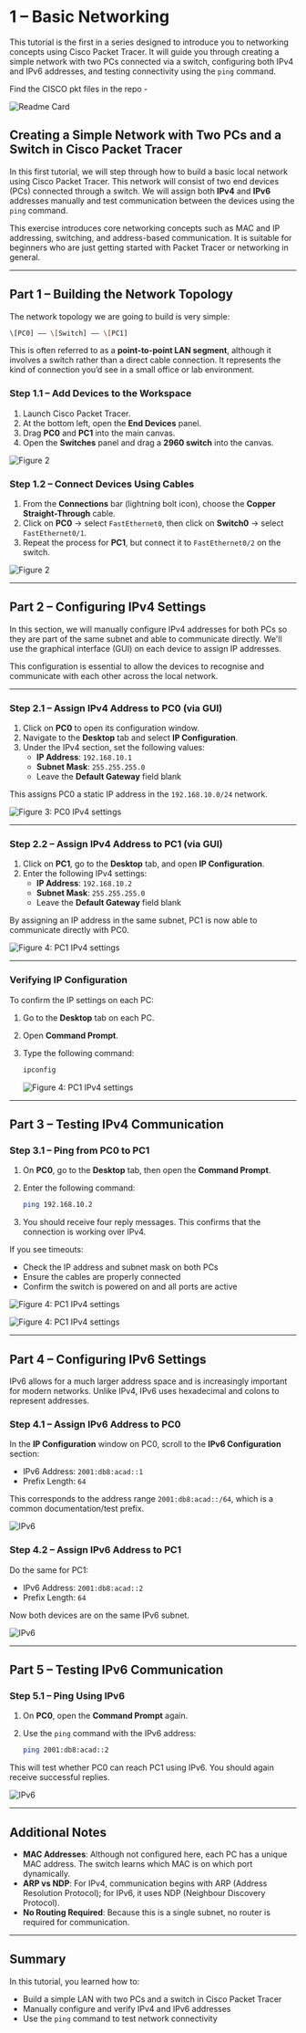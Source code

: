 # 1 – Basic Networking  

This tutorial is the first in a series designed to introduce you to networking concepts using Cisco Packet Tracer. It will guide you through creating a simple network with two PCs connected via a switch, configuring both IPv4 and IPv6 addresses, and testing connectivity using the `ping` command.

Find the CISCO pkt files in the repo -

![Readme Card](https://github-readme-stats.vercel.app/api/pin/?username=breezy-codes&repo=CISCO-Packet-Tracer-Files=true&)

## Creating a Simple Network with Two PCs and a Switch in Cisco Packet Tracer

In this first tutorial, we will step through how to build a basic local network using Cisco Packet Tracer. This network will consist of two end devices (PCs) connected through a switch. We will assign both **IPv4** and **IPv6** addresses manually and test communication between the devices using the `ping` command.

This exercise introduces core networking concepts such as MAC and IP addressing, switching, and address-based communication. It is suitable for beginners who are just getting started with Packet Tracer or networking in general.

---

## Part 1 – Building the Network Topology

The network topology we are going to build is very simple:

```bash
\[PC0] —— \[Switch] —— \[PC1]
```

This is often referred to as a **point-to-point LAN segment**, although it involves a switch rather than a direct cable connection. It represents the kind of connection you’d see in a small office or lab environment.

### Step 1.1 – Add Devices to the Workspace

1. Launch Cisco Packet Tracer.
2. At the bottom left, open the **End Devices** panel.
3. Drag **PC0** and **PC1** into the main canvas.
4. Open the **Switches** panel and drag a **2960 switch** into the canvas.

![Figure 2](../../img/cisco-tutorials/tutorial-1/fig1.png)

### Step 1.2 – Connect Devices Using Cables

1. From the **Connections** bar (lightning bolt icon), choose the **Copper Straight-Through** cable.
2. Click on **PC0** → select `FastEthernet0`, then click on **Switch0** → select `FastEthernet0/1`.
3. Repeat the process for **PC1**, but connect it to `FastEthernet0/2` on the switch.

![Figure 2](../../img/cisco-tutorials/tutorial-1/fig2.png)

---

## Part 2 – Configuring IPv4 Settings

In this section, we will manually configure IPv4 addresses for both PCs so they are part of the same subnet and able to communicate directly. We'll use the graphical interface (GUI) on each device to assign IP addresses.

This configuration is essential to allow the devices to recognise and communicate with each other across the local network.

---

### Step 2.1 – Assign IPv4 Address to PC0 (via GUI)

1. Click on **PC0** to open its configuration window.
2. Navigate to the **Desktop** tab and select **IP Configuration**.
3. Under the IPv4 section, set the following values:
   - **IP Address**: `192.168.10.1`
   - **Subnet Mask**: `255.255.255.0`
   - Leave the **Default Gateway** field blank

This assigns PC0 a static IP address in the `192.168.10.0/24` network.

![Figure 3: PC0 IPv4 settings](../../img/cisco-tutorials/tutorial-1/fig3.png)

---

### Step 2.2 – Assign IPv4 Address to PC1 (via GUI)

1. Click on **PC1**, go to the **Desktop** tab, and open **IP Configuration**.
2. Enter the following IPv4 settings:
   - **IP Address**: `192.168.10.2`
   - **Subnet Mask**: `255.255.255.0`
   - Leave the **Default Gateway** field blank

By assigning an IP address in the same subnet, PC1 is now able to communicate directly with PC0.

![Figure 4: PC1 IPv4 settings](../../img/cisco-tutorials/tutorial-1/fig4.png)

---

### Verifying IP Configuration

To confirm the IP settings on each PC:

1. Go to the **Desktop** tab on each PC.
2. Open **Command Prompt**.
3. Type the following command:

   ```bash
   ipconfig
    ```

    ![Figure 4: PC1 IPv4 settings](../../img/cisco-tutorials/tutorial-1/fig5.png)

---

## Part 3 – Testing IPv4 Communication

### Step 3.1 – Ping from PC0 to PC1

1. On **PC0**, go to the **Desktop** tab, then open the **Command Prompt**.
2. Enter the following command:

    ```bash
    ping 192.168.10.2
    ```

3. You should receive four reply messages. This confirms that the connection is working over IPv4.

If you see timeouts:

- Check the IP address and subnet mask on both PCs
- Ensure the cables are properly connected
- Confirm the switch is powered on and all ports are active

![Figure 4: PC1 IPv4 settings](../../img/cisco-tutorials/tutorial-1/fig6.png)

![Figure 4: PC1 IPv4 settings](../../img/cisco-tutorials/tutorial-1/fig7.png)

---

## Part 4 – Configuring IPv6 Settings

IPv6 allows for a much larger address space and is increasingly important for modern networks. Unlike IPv4, IPv6 uses hexadecimal and colons to represent addresses.

### Step 4.1 – Assign IPv6 Address to PC0

In the **IP Configuration** window on PC0, scroll to the **IPv6 Configuration** section:

- IPv6 Address: `2001:db8:acad::1`
- Prefix Length: `64`

This corresponds to the address range `2001:db8:acad::/64`, which is a common documentation/test prefix.

![IPv6](../../img/cisco-tutorials/tutorial-1/fig8.png)

### Step 4.2 – Assign IPv6 Address to PC1

Do the same for PC1:

- IPv6 Address: `2001:db8:acad::2`
- Prefix Length: `64`

Now both devices are on the same IPv6 subnet.

![IPv6](../../img/cisco-tutorials/tutorial-1/fig9.png)

---

## Part 5 – Testing IPv6 Communication

### Step 5.1 – Ping Using IPv6

1. On **PC0**, open the **Command Prompt** again.
2. Use the `ping` command with the IPv6 address:

   ```bash
   ping 2001:db8:acad::2
   ```

This will test whether PC0 can reach PC1 using IPv6. You should again receive successful replies.

![IPv6](../../img/cisco-tutorials/tutorial-1/fig10.png)

---

## Additional Notes

- **MAC Addresses**: Although not configured here, each PC has a unique MAC address. The switch learns which MAC is on which port dynamically.
- **ARP vs NDP**: For IPv4, communication begins with ARP (Address Resolution Protocol); for IPv6, it uses NDP (Neighbour Discovery Protocol).
- **No Routing Required**: Because this is a single subnet, no router is required for communication.

---

## Summary

In this tutorial, you learned how to:

- Build a simple LAN with two PCs and a switch in Cisco Packet Tracer
- Manually configure and verify IPv4 and IPv6 addresses
- Use the `ping` command to test network connectivity
